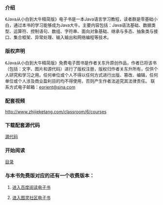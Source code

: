 ### 介绍
《Java从小白到大牛精简版》电子书是一本Java语言学习教程，读者群是零基础小白，通过本书的学习能够成为Java大牛。主要内容包括：Java语法基础、数据类型、运算符、控制语句、数组、字符串、面向对象基础、继承与多态、抽象类与接口、集合框架、异常处理、输入输出和网络编程等技术。

### 版权声明
《Java从小白到大牛精简版》免费电子图书是作者关东升原创作品，作者已将该书（包括：文字、图片和源代码）进行了版权注册，版权归作者关东升所有，仅供个人研究和学习之用。任何单位或个人不得以任何方式进行出版、篡改、编辑，任何单位或个人涉及商业盈利目的均不得使用，否则产生作者法追究其法律责任。
联系方式电子邮箱：eorient@sina.com

### 配套视频
http://www.zhijieketang.com/classroom/6/courses

### 下载配套源代码
[源代码](./code/)

### 开始阅读
[目录](./ebook/SUMMARY.md)


### 与本书免费版对应的还有一个收费版本：

1. [进入百度阅读电子书](https://yuedu.baidu.com/ebook/7c1499987e192279168884868762caaedd33ba00)

2. [进入图灵社区电子书](http://www.ituring.com.cn/book/2480)